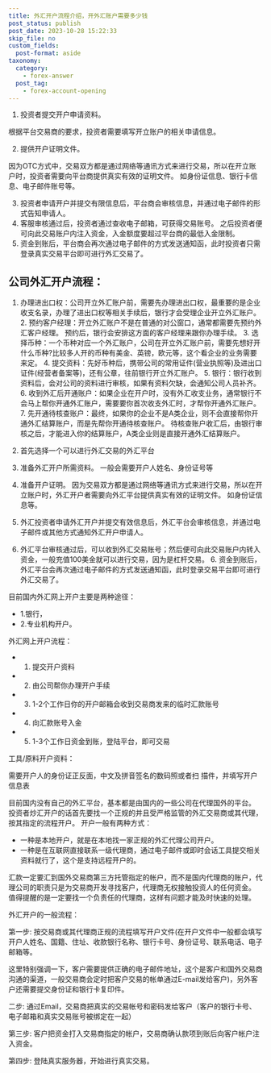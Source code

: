 ```yaml
---
title: 外汇开户流程介绍，开外汇账户需要多少钱
post_status: publish
post_date: 2023-10-28 15:22:33
skip_file: no
custom_fields: 
  post-format: aside
taxonomy:
  category:
    - forex-answer
  post_tag:
    - forex-account-opening
---
```


1. 投资者提交开户申请资料。

根据平台交易商的要求，投资者需要填写开立账户的相关申请信息。

2. 提供开户证明文件。

因为OTC方式中，交易双方都是通过网络等通讯方式来进行交易，所以在开立账户时，投资者需要向平台商提供真实有效的证明文件。 如身份证信息、银行卡信息、电子邮件账号等。

3. 投资者申请开户并提交有限信息后，平台商会审核信息，并通过电子邮件的形式告知申请人。
4. 客服审核通过后，投资者通过查收电子邮箱，可获得交易账号。 之后投资者便可向此交易账户内注入资金，入金额度要超过平台商的最低入金限制。
5. 资金到账后，平台商会再次通过电子邮件的方式发送通知函，此时投资者只需登录真实交易平台即可进行外汇交易了。

## 公司外汇开户流程：

1. 办理进出口权：公司开立外汇账户前，需要先办理进出口权，最重要的是企业收支名录，办理了进出口权等相关手续后，银行才会受理企业开立外汇账户。 2. 预约客户经理：开立外汇账户不是在普通的对公窗口，通常都需要先预约外汇客户经理。 预约后，银行会安排这方面的客户经理来跟你办理手续。 3. 选择币种：一个币种对应一个外汇账户，公司在开立外汇账户前，需要先想好开什么币种?比较多人开的币种有美金、英镑，欧元等，这个看企业的业务需要来定。 4. 提交资料：先好币种后，携带公司的常用证件(营业执照等)及进出口证件(经营者备案等)，还有公章，往前银行开立外汇账户。 5. 银行：银行收到资料后，会对公司的资料进行审核，如果有资料欠缺，会通知公司人员补齐。 6. 收到外汇后开通账户：如果企业在开户时，没有外汇收支业务，通常银行不会马上帮你开通外汇账户，需要要你首次收支外汇时，才帮你开通外汇账户。 7. 先开通待核查账户：最终，如果你的企业不是A类企业，则不会直接帮你开通外汇结算账户，而是先帮你开通待核查账户。 待核查账户收汇后，由银行审核之后，才能进入你的结算账户，A类企业则是直接开通外汇结算账户。
2. 首先选择一个可以进行外汇交易的外汇平台
    
3. 准备外汇开户所需资料。 一般会需要开户人姓名、身份证号等
    
4. 准备开户证明。 因为交易双方都是通过网络等通讯方式来进行交易，所以在开立账户时，外汇开户者需要向外汇平台提供真实有效的证明文件。 如身份证信息等。
5. 外汇投资者申请外汇开户并提交有效信息后，外汇平台会审核信息，并通过电子邮件或其他方式通知外汇开户申请人。
6. 外汇平台审核通过后，可以收到外汇交易账号；然后便可向此交易账户内转入资金，一般充值100美金就可以进行交易，因为是杠杆交易。 6. 资金到账后，外汇平台会再次通过电子邮件的方式发送通知函，此时登录交易平台即可进行外汇交易了。

目前国内外汇网上开户主要是两种途径：

- 1.银行，
- 2.专业机构开户。

外汇网上开户流程：

- 1. 提交开户资料
- 2. 由公司帮你办理开户手续
- 3. 1-2个工作日你的开户邮箱会收到交易商发来的临时汇款账号
- 4. 向汇款账号入金
- 5. 1-3个工作日资金到账，登陆平台，即可交易

工具/原料开户资料：

需要开户人的身份证正反面，中文及拼音签名的数码照或者扫 描件，并填写开户信息表

目前国内没有自己的外汇平台，基本都是由国内的一些公司在代理国外的平台。 投资者炒汇开户的话首先要找一个正规的并且受严格监管的外汇交易商或其代理，按其指定的流程开户。 开户一般有两种方式：

- 一种是本地开户，就是在本地找一家正规的外汇代理公司开户。
- 一种是在互联网直接联系一级代理商，通过电子邮件或即时会话工具提交相关资料就行了，这个是支持远程开户的。

汇款一定要汇到国外交易商第三方托管指定的帐户，而不是国内代理商的账户，代理公司的职责只是为交易商开发寻找客户，代理商无权接触投资人的任何资金。 值得提醒的是一定要找一个负责任的代理商，这样有问题才能及时快速的处理。

外汇开户的一般流程：

第一步: 按交易商或其代理商正规的流程填写开户文件(在开户文件中一般都会填写开户人姓名、国籍、住址、收款银行名称、银行卡号、身份证号、联系电话、电子邮箱等。

这里特别强调一下，客户需要提供正确的电子邮件地址，这个是客户和国外交易商沟通的渠道，一般交易商会定时把客户交易的帐单通过E-mail发给客户)，另外客户还需要提交身份证和银行卡复印件。

二步: 通过Email，交易商把真实的交易帐号和密码发给客户（客户的银行卡号、电子邮箱和真实交易账号被绑定在一起）

第三步: 客户把资金打入交易商指定的帐户，交易商确认款项到账后向客户帐户注入资金。

第四步: 登陆真实服务器，开始进行真实交易。
